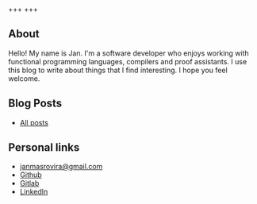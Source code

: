 +++
+++

## About

Hello! My name is Jan. I'm a software developer who enjoys working with
functional programming languages, compilers and proof assistants. I use this
blog to write about things that I find interesting. I hope you feel welcome.

## Blog Posts

- [All posts](./blog)

## Personal links

- <i class="fa-solid fa-envelope"></i> [janmasrovira@gmail.com](mailto:janmasrovira@gmail.com)
- <i class="fab fa-github"></i> [Github](https://github.com/janmasrovira)
- <i class="fab fa-gitlab"></i> [Gitlab](https://gitlab.com/janmasrovira)
- <i class="fa-brands fa-linkedin"></i> [LinkedIn](https://linkedin.com/in/jan-mas-rovira)
